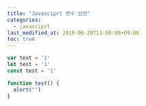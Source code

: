 ```yaml
---
title: "Javasciprt 변수 선언"
categories: 
  - javasciprt
last_modified_at: 2019-06-28T13:00:00+09:00
toc: true
---
```


``` javascript
var test = '1'
let test = '1'
const test = '1'

function test() {
  alert("")
}
```

